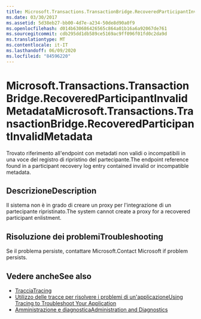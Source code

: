 ```yaml
---
title: Microsoft.Transactions.TransactionBridge.RecoveredParticipantInvalidMetadata
ms.date: 03/30/2017
ms.assetid: 5d38eb27-bb00-4d7e-a234-50de8d90a0f9
ms.openlocfilehash: d014b630686426565c864a01b16a6a92067de761
ms.sourcegitcommit: cdb295dd1db589ce5169ac9ff096f01fd0c2da9d
ms.translationtype: MT
ms.contentlocale: it-IT
ms.lasthandoff: 06/09/2020
ms.locfileid: "84596220"
---
```

# <a name="microsofttransactionstransactionbridgerecoveredparticipantinvalidmetadata"></a><span data-ttu-id="64640-102">Microsoft.Transactions.TransactionBridge.RecoveredParticipantInvalidMetadata</span><span class="sxs-lookup"><span data-stu-id="64640-102">Microsoft.Transactions.TransactionBridge.RecoveredParticipantInvalidMetadata</span></span>
<span data-ttu-id="64640-103">Trovato riferimento all'endpoint con metadati non validi o incompatibili in una voce del registro di ripristino del partecipante.</span><span class="sxs-lookup"><span data-stu-id="64640-103">The endpoint reference found in a participant recovery log entry contained invalid or incompatible metadata.</span></span>  
  
## <a name="description"></a><span data-ttu-id="64640-104">Descrizione</span><span class="sxs-lookup"><span data-stu-id="64640-104">Description</span></span>  
 <span data-ttu-id="64640-105">Il sistema non è in grado di creare un proxy per l'integrazione di un partecipante ripristinato.</span><span class="sxs-lookup"><span data-stu-id="64640-105">The system cannot create a proxy for a recovered participant enlistment.</span></span>  
  
## <a name="troubleshooting"></a><span data-ttu-id="64640-106">Risoluzione dei problemi</span><span class="sxs-lookup"><span data-stu-id="64640-106">Troubleshooting</span></span>  
 <span data-ttu-id="64640-107">Se il problema persiste, contattare Microsoft.</span><span class="sxs-lookup"><span data-stu-id="64640-107">Contact Microsoft if problem persists.</span></span>  
  
## <a name="see-also"></a><span data-ttu-id="64640-108">Vedere anche</span><span class="sxs-lookup"><span data-stu-id="64640-108">See also</span></span>

- [<span data-ttu-id="64640-109">Traccia</span><span class="sxs-lookup"><span data-stu-id="64640-109">Tracing</span></span>](index.md)
- [<span data-ttu-id="64640-110">Utilizzo delle tracce per risolvere i problemi di un'applicazione</span><span class="sxs-lookup"><span data-stu-id="64640-110">Using Tracing to Troubleshoot Your Application</span></span>](using-tracing-to-troubleshoot-your-application.md)
- [<span data-ttu-id="64640-111">Amministrazione e diagnostica</span><span class="sxs-lookup"><span data-stu-id="64640-111">Administration and Diagnostics</span></span>](../index.md)
